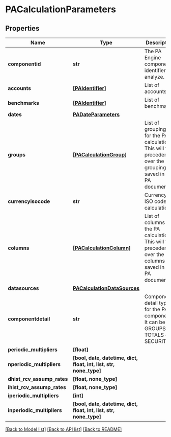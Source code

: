 # PACalculationParameters


## Properties
Name | Type | Description | Notes
------------ | ------------- | ------------- | -------------
**componentid** | **str** | The PA Engine component identifier to analyze. | 
**accounts** | [**[PAIdentifier]**](PAIdentifier.md) | List of accounts. | [optional] 
**benchmarks** | [**[PAIdentifier]**](PAIdentifier.md) | List of benchmarks. | [optional] 
**dates** | [**PADateParameters**](PADateParameters.md) |  | [optional] 
**groups** | [**[PACalculationGroup]**](PACalculationGroup.md) | List of groupings for the PA calculation. This will take precedence over the groupings saved in the PA document. | [optional] 
**currencyisocode** | **str** | Currency ISO code for calculation. | [optional] 
**columns** | [**[PACalculationColumn]**](PACalculationColumn.md) | List of columns for the PA calculation. This will take precedence over the columns saved in the PA document. | [optional] 
**datasources** | [**PACalculationDataSources**](PACalculationDataSources.md) |  | [optional] 
**componentdetail** | **str** | Component detail type for the PA component. It can be GROUPS or TOTALS or SECURITIES. | [optional] 
**periodic_multipliers** | **[float]** |  | [optional] 
**nperiodic_multipliers** | **[bool, date, datetime, dict, float, int, list, str, none_type]** |  | [optional] 
**dhist_rcv_assump_rates** | **[float, none_type]** |  | [optional] 
**ihist_rcv_assump_rates** | **[float, none_type]** |  | [optional] 
**iperiodic_multipliers** | **[int]** |  | [optional] 
**inperiodic_multipliers** | **[bool, date, datetime, dict, float, int, list, str, none_type]** |  | [optional] 

[[Back to Model list]](../README.md#documentation-for-models) [[Back to API list]](../README.md#documentation-for-api-endpoints) [[Back to README]](../README.md)



